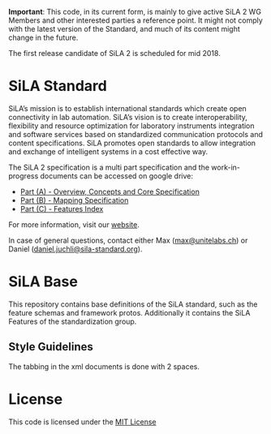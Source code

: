 **Important**: This code, in its current form, is mainly to give active SiLA 2 WG Members and other interested parties a reference point. It might not comply with the latest version of the Standard, and much of its content might change in the future.

The first release candidate of SiLA 2 is scheduled for mid 2018.

# SiLA Standard
SiLA’s mission is to establish international standards which create open connectivity in lab automation. SiLA’s vision is to create interoperability, flexibility and resource optimization for laboratory instruments integration and software services based on standardized communication protocols and content specifications. SiLA promotes open standards to allow integration and exchange of intelligent systems in a cost effective way.

The SiLA 2 specification is a multi part specification and the work-in-progress
documents can be accessed on google drive:

* [Part (A) - Overview, Concepts and Core Specification](https://docs.google.com/document/d/1nGGEwbx45ZpKeKYH18VnNysREbr1EXH6FqlCo03yASM/edit)
* [Part (B) - Mapping Specification](https://docs.google.com/document/d/1-shgqdYW4sgYIb5vWZ8xTwCUO_bqE13oBEX8rYY_SJA/edit)
* [Part (C) - Features Index](https://docs.google.com/document/d/1J9gypD6HofLQZ8cPgLWljRuO0V8l5dS22TWQxFy4bhY/edit)

For more information, visit our [website](http://sila-standard.com/).

In case of general questions, contact either Max ([max@unitelabs.ch](mailto:max@unitelabs.ch)) or Daniel ([daniel.juchli@sila-standard.org](mailto:daniel.juchli@sila-standard.org)).

# SiLA Base
This repository contains base definitions of the SiLA standard, such as the feature schemas and framework 
protos. Additionally it contains the SiLA Features of the standardization group.

## Style Guidelines
The tabbing in the xml documents is done with 2 spaces.

# License
This code is licensed under the [MIT License](https://en.wikipedia.org/wiki/MIT_License)